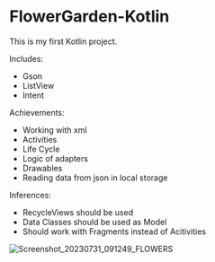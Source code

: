 # FlowerGarden-Kotlin

This is my first Kotlin project. 

Includes:
- Gson
- ListView
- Intent

Achievements:
- Working with xml
- Activities
- Life Cycle
- Logic of adapters
- Drawables
- Reading data from json in local storage

Inferences:
- RecycleViews should be used
- Data Classes should be used as Model
- Should work with Fragments instead of Acitivities

![Screenshot_20230731_091249_FLOWERS](https://github.com/OzanKayikci/FlowerGarden-Kotlin/assets/48061680/f1a04110-9667-45bc-a167-68c4f546a8dc)
